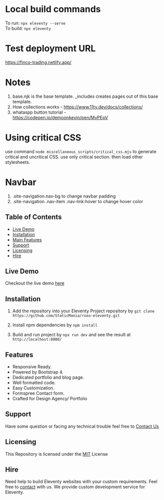 # Local build commands
To run: ```npx eleventy --serve```<br>
To build: ```npx eleventy```
# Test deployment URL
https://finco-trading.netlify.app/

# Notes

1. base.njk is the base template. _includes creates pages out of this base template.
2. How collections works - https://www.11ty.dev/docs/collections/
3. whataspp button tutorial - https://codepen.io/demoonkevin/pen/MvPEpV

# Using critical CSS
use command ```node miscellaneous_scripts/critical_css.mjs``` to generate critical and uncritical CSS. use only critical section. then load other stylesheets.

# Navbar
1. .site-navigation.nav-bg to change navbar padding
2. .site-navigation .nav-item .nav-link:hover to change hover color
## Table of Contents

-  [Live Demo](#)
-  [Installation](#)
-  [Main Features](#)
-  [Support](#)
-  [Licensing](#)
-  [Hire](#)

## Live Demo

Checkout the live demo [here](https://roxo-eleventy.staticmania.com/)

## Installation

1. Add the repository into your Eleventy Project repository by `git clone https://github.com/StaticMania/roxo-eleventy.git`

2. Install npm dependencies by `npm install`

3. Build and run project by `npx run dev` and see the result at `http://localhost:8080/`

## Features

-  Responsive Ready.
-  Powered by Bootstrap 4.
-  Dedicated portfolio and blog page.
-  Well formatted code.
-  Easy Customization.
-  Formspree Contact form.
-  Crafted for Design Agency/ Portfolio

## Support

Have some question or facing any technical trouble feel free to [Contact Us](https://staticmania.com/contact/)

## Licensing

This Repository is licensed under the [MIT](#) License

## Hire

Need help to build Eleventy websites with your custom requirements. Feel free to [contact](https://staticmania.com/contact/) with us. We provide custom development service for Eleventy.
